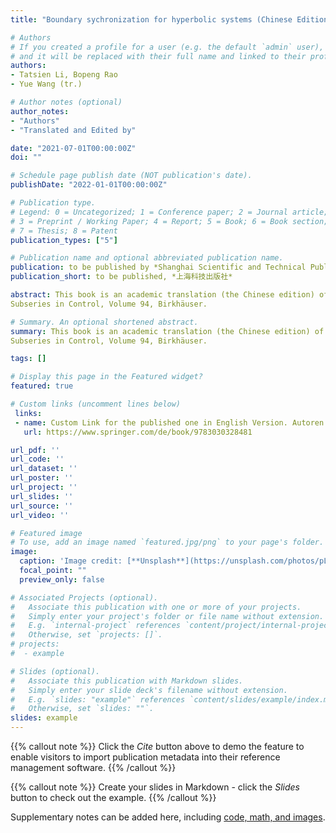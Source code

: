 ```yaml
---
title: "Boundary sychronization for hyperbolic systems (Chinese Edition), Series in Modern Mathematics"

# Authors
# If you created a profile for a user (e.g. the default `admin` user), write the username (folder name) here 
# and it will be replaced with their full name and linked to their profile.
authors:
- Tatsien Li, Bopeng Rao
- Yue Wang (tr.)

# Author notes (optional)
author_notes:
- "Authors"
- "Translated and Edited by"

date: "2021-07-01T00:00:00Z"
doi: ""

# Schedule page publish date (NOT publication's date).
publishDate: "2022-01-01T00:00:00Z"

# Publication type.
# Legend: 0 = Uncategorized; 1 = Conference paper; 2 = Journal article;
# 3 = Preprint / Working Paper; 4 = Report; 5 = Book; 6 = Book section;
# 7 = Thesis; 8 = Patent
publication_types: ["5"]

# Publication name and optional abbreviated publication name.
publication: to be published by *Shanghai Scientific and Technical Publishers*
publication_short: to be published, *上海科技出版社* 

abstract: This book is an academic translation (the Chinese edition) of the book of Tatsien Li and Bopeng Rao, *Boundary Sychronization for Hyperbolic Systems*, Progress in Nonlinear Differential Equations and Their Applications (PNLDE),
Subseries in Control, Volume 94, Birkhäuser.

# Summary. An optional shortened abstract.
summary: This book is an academic translation (the Chinese edition) of the book of Tatsien Li and Bopeng Rao, *Boundary Sychronization for Hyperbolic Systems*, Progress in Nonlinear Differential Equations and Their Applications (PNLDE),
Subseries in Control, Volume 94, Birkhäuser.

tags: []

# Display this page in the Featured widget?
featured: true

# Custom links (uncomment lines below)
 links:
 - name: Custom Link for the published one in English Version. Autoren: Li, Tatsien, Rao, Bopeng.
   url: https://www.springer.com/de/book/9783030328481

url_pdf: ''
url_code: ''
url_dataset: ''
url_poster: ''
url_project: ''
url_slides: ''
url_source: ''
url_video: ''

# Featured image
# To use, add an image named `featured.jpg/png` to your page's folder. 
image:
  caption: 'Image credit: [**Unsplash**](https://unsplash.com/photos/pLCdAaMFLTE)'
  focal_point: ""
  preview_only: false

# Associated Projects (optional).
#   Associate this publication with one or more of your projects.
#   Simply enter your project's folder or file name without extension.
#   E.g. `internal-project` references `content/project/internal-project/index.md`.
#   Otherwise, set `projects: []`.
# projects: 
#  - example

# Slides (optional).
#   Associate this publication with Markdown slides.
#   Simply enter your slide deck's filename without extension.
#   E.g. `slides: "example"` references `content/slides/example/index.md`.
#   Otherwise, set `slides: ""`.
slides: example
---
```


{{% callout note %}}
Click the *Cite* button above to demo the feature to enable visitors to import publication metadata into their reference management software.
{{% /callout %}}

{{% callout note %}}
Create your slides in Markdown - click the *Slides* button to check out the example.
{{% /callout %}}

Supplementary notes can be added here, including [code, math, and images](https://wowchemy.com/docs/writing-markdown-latex/).

